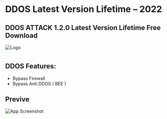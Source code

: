 # DDOS Latest Version Lifetime – 2022
## DDOS ATTACK 1.2.0 Latest Version Lifetime Free Download

![Logo](https://media.discordapp.net/attachments/996786310641627177/1059154133304758443/photo_2022-12-15_19-09-44.png?width=671&height=671)
  
#  

## DDOS Features:
- Bypass Firewall
- Bypass Anti DDOS ( BEE )
  

## Previve

![App Screenshot](https://media.discordapp.net/attachments/996786310641627177/1059153759076360262/image.png)

